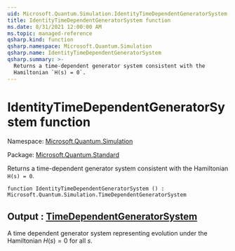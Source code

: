 ```yaml
---
uid: Microsoft.Quantum.Simulation.IdentityTimeDependentGeneratorSystem
title: IdentityTimeDependentGeneratorSystem function
ms.date: 8/31/2021 12:00:00 AM
ms.topic: managed-reference
qsharp.kind: function
qsharp.namespace: Microsoft.Quantum.Simulation
qsharp.name: IdentityTimeDependentGeneratorSystem
qsharp.summary: >-
  Returns a time-dependent generator system consistent with the
  Hamiltonian `H(s) = 0`.
---
```


# IdentityTimeDependentGeneratorSystem function

Namespace: [Microsoft.Quantum.Simulation](xref:Microsoft.Quantum.Simulation)

Package: [Microsoft.Quantum.Standard](https://nuget.org/packages/Microsoft.Quantum.Standard)


Returns a time-dependent generator system consistent with theHamiltonian `H(s) = 0`.

```qsharp
function IdentityTimeDependentGeneratorSystem () : Microsoft.Quantum.Simulation.TimeDependentGeneratorSystem
```


## Output : [TimeDependentGeneratorSystem](xref:Microsoft.Quantum.Simulation.TimeDependentGeneratorSystem)

A time dependent generator system representing evolution under the Hamiltonian$H(s) = 0$ for all $s$.
